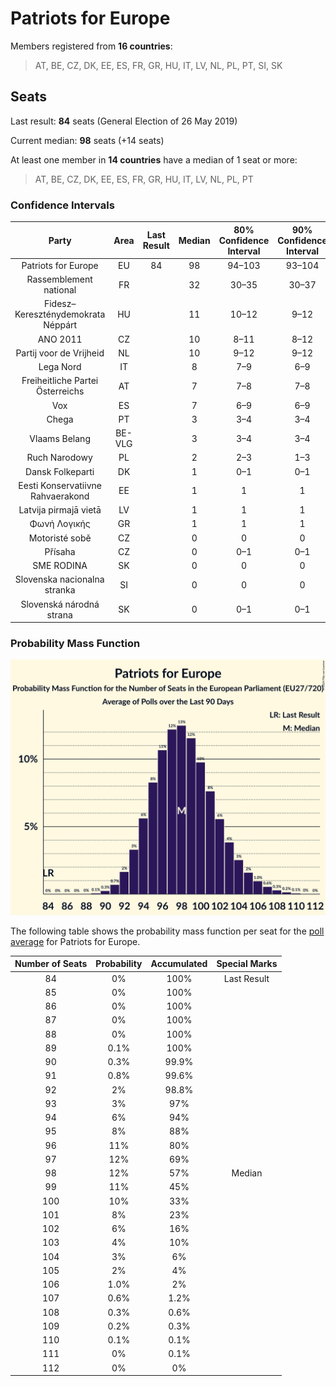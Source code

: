 # Patriots for Europe

Members registered from **16 countries**:

> AT, BE, CZ, DK, EE, ES, FR, GR, HU, IT, LV, NL, PL, PT, SI, SK

## Seats

Last result: **84** seats (General Election of 26 May 2019)

Current median: **98** seats (+14 seats)

At least one member in **14 countries** have a median of 1 seat or more:

> AT, BE, CZ, DK, EE, ES, FR, GR, HU, IT, LV, NL, PL, PT

### Confidence Intervals

| Party | Area | Last Result | Median | 80% Confidence Interval | 90% Confidence Interval | 95% Confidence Interval | 99% Confidence Interval |
|:-----:|:----:|:-----------:|:------:|:-----------------------:|:-----------------------:|:-----------------------:|:-----------------------:|
| Patriots for Europe | EU | 84 | 98 | 94–103 | 93–104 | 92–105 | 91–108 |
| Rassemblement national | FR | | 32 | 30–35 | 30–37 | 29–37 | 29–40 |
| Fidesz–Kereszténydemokrata Néppárt | HU | | 11 | 10–12 | 9–12 | 9–12 | 9–12 |
| ANO 2011 | CZ | | 10 | 8–11 | 8–12 | 8–12 | 7–12 |
| Partij voor de Vrijheid | NL | | 10 | 9–12 | 9–12 | 9–12 | 9–12 |
| Lega Nord | IT | | 8 | 7–9 | 6–9 | 6–9 | 6–10 |
| Freiheitliche Partei Österreichs | AT | | 7 | 7–8 | 7–8 | 7–8 | 7–8 |
| Vox | ES | | 7 | 6–9 | 6–9 | 6–9 | 5–10 |
| Chega | PT | | 3 | 3–4 | 3–4 | 3–4 | 2–4 |
| Vlaams Belang | BE-VLG | | 3 | 3–4 | 3–4 | 3–4 | 3–4 |
| Ruch Narodowy | PL | | 2 | 2–3 | 1–3 | 1–3 | 1–4 |
| Dansk Folkeparti | DK | | 1 | 0–1 | 0–1 | 0–1 | 0–1 |
| Eesti Konservatiivne Rahvaerakond | EE | | 1 | 1 | 1 | 0–1 | 0–1 |
| Latvija pirmajā vietā | LV | | 1 | 1 | 1 | 1 | 1 |
| Φωνή Λογικής | GR | | 1 | 1 | 1 | 0–1 | 0–2 |
| Motoristé sobě | CZ | | 0 | 0 | 0 | 0 | 0 |
| Přísaha | CZ | | 0 | 0–1 | 0–1 | 0–1 | 0–2 |
| SME RODINA | SK | | 0 | 0 | 0 | 0 | 0–1 |
| Slovenska nacionalna stranka | SI | | 0 | 0 | 0 | 0 | 0 |
| Slovenská národná strana | SK | | 0 | 0–1 | 0–1 | 0–1 | 0–1 |

### Probability Mass Function

![Graph with seats probability mass function not yet produced](average-2024-10-31-seats-pmf-patriotsforeurope.png "Seats Probability Mass Function")

The following table shows the probability mass function per seat for the [poll average](average-2024-10-31.html) for Patriots for Europe.

| Number of Seats | Probability | Accumulated | Special Marks |
|:---------------:|:-----------:|:-----------:|:-------------:|
| 84 | 0% | 100% | Last Result |
| 85 | 0% | 100% |  |
| 86 | 0% | 100% |  |
| 87 | 0% | 100% |  |
| 88 | 0% | 100% |  |
| 89 | 0.1% | 100% |  |
| 90 | 0.3% | 99.9% |  |
| 91 | 0.8% | 99.6% |  |
| 92 | 2% | 98.8% |  |
| 93 | 3% | 97% |  |
| 94 | 6% | 94% |  |
| 95 | 8% | 88% |  |
| 96 | 11% | 80% |  |
| 97 | 12% | 69% |  |
| 98 | 12% | 57% | Median |
| 99 | 11% | 45% |  |
| 100 | 10% | 33% |  |
| 101 | 8% | 23% |  |
| 102 | 6% | 16% |  |
| 103 | 4% | 10% |  |
| 104 | 3% | 6% |  |
| 105 | 2% | 4% |  |
| 106 | 1.0% | 2% |  |
| 107 | 0.6% | 1.2% |  |
| 108 | 0.3% | 0.6% |  |
| 109 | 0.2% | 0.3% |  |
| 110 | 0.1% | 0.1% |  |
| 111 | 0% | 0.1% |  |
| 112 | 0% | 0% |  |


